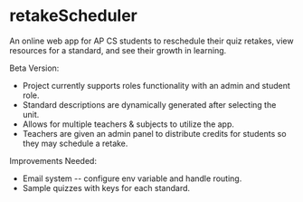 # retakeScheduler
An online web app for AP CS students to reschedule their quiz retakes, view resources for a standard, and see their growth in learning.


Beta Version:
+ Project currently supports roles functionality with an admin and student role. 
+ Standard descriptions are dynamically generated after selecting the unit. 
+ Allows for multiple teachers & subjects to utilize the app. 
+ Teachers are given an admin panel to distribute credits for students so they may schedule a retake.

Improvements Needed:
+ Email system -- configure env variable and handle routing. 
+ Sample quizzes with keys for each standard.
